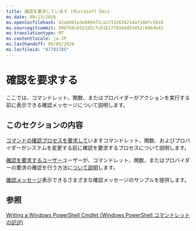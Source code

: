 ```yaml
---
title: 確認を要求しています |Microsoft Docs
ms.date: 09/13/2016
ms.openlocfilehash: 42ab001e3e8894f2ca17332634214af108fc5918
ms.sourcegitcommit: 0907b8c6322d2c7c61b17f8168d53452c8964b41
ms.translationtype: MT
ms.contentlocale: ja-JP
ms.lasthandoff: 08/05/2020
ms.locfileid: "87781785"
---
```

# <a name="requesting-confirmation"></a>確認を要求する

ここでは、コマンドレット、関数、またはプロバイダーがアクションを実行する前に表示できる確認メッセージについて説明します。

## <a name="in-this-section"></a>このセクションの内容

[コマンドの確認プロセスを要求して](./requesting-confirmation-from-cmdlets.md)いますコマンドレット、関数、およびプロバイダーがシステムを変更する前に確認を要求するプロセスについて説明します。

[確認を要求するユーザー](./users-requesting-confirmation.md)ユーザーが、コマンドレット、関数、またはプロバイダーの要求の確認を行う方法に[ついて説明](/dotnet/api/System.Management.Automation.Cmdlet.ShouldProcess)します。

[確認メッセージ](./confirmation-messages.md)表示できるさまざまな確認メッセージのサンプルを提供します。

## <a name="see-also"></a>参照

[Writing a Windows PowerShell Cmdlet (Windows PowerShell コマンドレットの記述)](./writing-a-windows-powershell-cmdlet.md)
